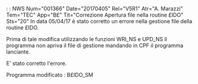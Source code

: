  :  : NWS Num="001366" Date="20170405" Rel="V5R1" Atr="A. Marazzi" Tem="TEC" App="B£" Tit="Correzione Apertura file nella routine £IDO" Sts="20"
In data 05/04/17 è stato corretto un errore nella gestione file della routine £IDO.

Prima di tale modifica utilizzando le funzioni WRI_NS e UPD_NS il programma non apriva il file di gestione mandando in CPF il programma lanciante.

E' stato corretto l'errore.

Programma modificato : 
B£IDO_SM
